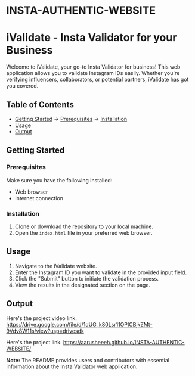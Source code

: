 # INSTA-AUTHENTIC-WEBSITE
# iValidate - Insta Validator for your Business

Welcome to iValidate, your go-to Insta Validator for business! This web application allows you to validate Instagram IDs easily. Whether you're verifying influencers, collaborators, or potential partners, iValidate has got you covered.

## Table of Contents
- [Getting Started](#getting-started)
    -> [Prerequisites](#prerequisites)
    -> [Installation](#installation)
- [Usage](#usage)
- [Output](#output)
   
## Getting Started

### Prerequisites
Make sure you have the following installed:
- Web browser
- Internet connection

### Installation
1. Clone or download the repository to your local machine.
2. Open the `index.html` file in your preferred web browser.

## Usage
1. Navigate to the iValidate website.
2. Enter the Instagram ID you want to validate in the provided input field.
3. Click the "Submit" button to initiate the validation process.
4. View the results in the designated section on the page.

## Output

Here's the project video link.
https://drive.google.com/file/d/1dUG_k80Lsr11OPICBjkZMt-9Vdv8W11s/view?usp=drivesdk

Here's the project link.
https://aarusheeeh.github.io/INSTA-AUTHENTIC-WEBSITE/

**Note:** The README provides users and contributors with essential information about the Insta Validator web application.
